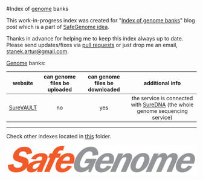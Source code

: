 #Index of [genome](https://en.wikipedia.org/wiki/Genome) banks

This work-in-progress index was created for "[Index of genome banks](http://scalaakka.blogspot.com/2016/05/index-of-genome-banks.html)" blog post which is a part of [SafeGenome idea](http://scalaakka.blogspot.com/search/label/SafeGenome).

Thanks in advance for helping me to keep this index always up to date. Please send updates/fixes via [pull requests](https://help.github.com/articles/using-pull-requests/) or just drop me an email, [stanek.artur@gmail.com](mailto:stanek.artur@gmail.com).

[Genome](https://en.wikipedia.org/wiki/Genome) banks:

| website | can genome files be uploaded | can genome files be downloaded | additional info |
| :---: | :---: | :---: | :---: |
| [SureVAULT](http://www.suregenomics.com/) | no | yes | the service is connected with [SureDNA](http://www.suregenomics.com/) (the whole genome sequencing service) |

---------------------------------------
Check other indexes located in [this](https://github.com/kermitas/SafeGenome/tree/master/documentation/indexes) folder.

![SafeGenome logo](https://raw.githubusercontent.com/kermitas/SafeGenome/master/documentation/media/logo/SafeGenome.png)
